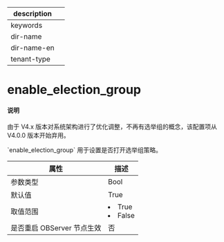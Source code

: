 |description||
|---|---|
|keywords||
|dir-name||
|dir-name-en||
|tenant-type||

# enable_election_group

<main id="notice" type='explain'>
<h4>说明</h4>
<p>由于 V4.x 版本对系统架构进行了优化调整，不再有选举组的概念，该配置项从 V4.0.0 版本开始弃用。</p>
</main>
`enable_election_group` 用于设置是否打开选举组策略。

|        属性        |                                                   描述                                                   |
|------------------|--------------------------------------------------------------------------------------------------------|
| 参数类型             | Bool                                                                                                   |
| 默认值              | True                                                                                                   |
| 取值范围             | </li><li> True   </li><li> False    |
| 是否重启 OBServer 节点生效 | 否                                                                                                      |




